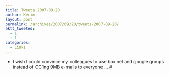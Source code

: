 ```yaml
---
title: Tweets 2007-09-20
author: Kerim
layout: post
permalink: /archives/2007/09/20/tweets-2007-09-20/
aktt_tweeted:
  - 1
  - 1
categories:
  - Links
---
```

  * I wish I could convince my colleagues to use box.net and google groups instead of CC&#8217;ing 9MB e-mails to everyone &#8230; <a href="http://twitter.com/kerim/statuses/280368602" onclick="_gaq.push(['_trackEvent', 'outbound-article', 'http://twitter.com/kerim/statuses/280368602', '#']);" >#</a>


